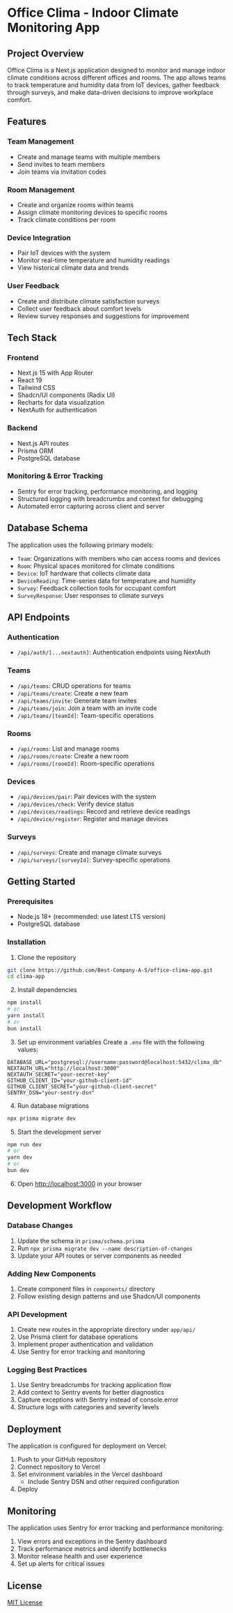 # Office Clima - Indoor Climate Monitoring App

## Project Overview

Office Clima is a Next.js application designed to monitor and manage indoor climate conditions across different offices and rooms. The app allows teams to track temperature and humidity data from IoT devices, gather feedback through surveys, and make data-driven decisions to improve workplace comfort.

## Features

### Team Management

- Create and manage teams with multiple members
- Send invites to team members
- Join teams via invitation codes

### Room Management

- Create and organize rooms within teams
- Assign climate monitoring devices to specific rooms
- Track climate conditions per room

### Device Integration

- Pair IoT devices with the system
- Monitor real-time temperature and humidity readings
- View historical climate data and trends

### User Feedback

- Create and distribute climate satisfaction surveys
- Collect user feedback about comfort levels
- Review survey responses and suggestions for improvement

## Tech Stack

### Frontend

- Next.js 15 with App Router
- React 19
- Tailwind CSS
- Shadcn/UI components (Radix UI)
- Recharts for data visualization
- NextAuth for authentication

### Backend

- Next.js API routes
- Prisma ORM
- PostgreSQL database

### Monitoring & Error Tracking

- Sentry for error tracking, performance monitoring, and logging
- Structured logging with breadcrumbs and context for debugging
- Automated error capturing across client and server

## Database Schema

The application uses the following primary models:

- `Team`: Organizations with members who can access rooms and devices
- `Room`: Physical spaces monitored for climate conditions
- `Device`: IoT hardware that collects climate data
- `DeviceReading`: Time-series data for temperature and humidity
- `Survey`: Feedback collection tools for occupant comfort
- `SurveyResponse`: User responses to climate surveys

## API Endpoints

### Authentication

- `/api/auth/[...nextauth]`: Authentication endpoints using NextAuth

### Teams

- `/api/teams`: CRUD operations for teams
- `/api/teams/create`: Create a new team
- `/api/teams/invite`: Generate team invites
- `/api/teams/join`: Join a team with an invite code
- `/api/teams/[teamId]`: Team-specific operations

### Rooms

- `/api/rooms`: List and manage rooms
- `/api/rooms/create`: Create a new room
- `/api/rooms/[roomId]`: Room-specific operations

### Devices

- `/api/devices/pair`: Pair devices with the system
- `/api/devices/check`: Verify device status
- `/api/devices/readings`: Record and retrieve device readings
- `/api/device/register`: Register and manage devices

### Surveys

- `/api/surveys`: Create and manage climate surveys
- `/api/surveys/[surveyId]`: Survey-specific operations

## Getting Started

### Prerequisites

- Node.js 18+ (recommended: use latest LTS version)
- PostgreSQL database

### Installation

1. Clone the repository

```bash
git clone https://github.com/Best-Company-A-S/office-clima-app.git
cd clima-app
```

2. Install dependencies

```bash
npm install
# or
yarn install
# or
bun install
```

3. Set up environment variables
   Create a `.env` file with the following values:

```
DATABASE_URL="postgresql://username:password@localhost:5432/clima_db"
NEXTAUTH_URL="http://localhost:3000"
NEXTAUTH_SECRET="your-secret-key"
GITHUB_CLIENT_ID="your-github-client-id"
GITHUB_CLIENT_SECRET="your-github-client-secret"
SENTRY_DSN="your-sentry-dsn"
```

4. Run database migrations

```bash
npx prisma migrate dev
```

5. Start the development server

```bash
npm run dev
# or
yarn dev
# or
bun dev
```

6. Open [http://localhost:3000](http://localhost:3000) in your browser

## Development Workflow

### Database Changes

1. Update the schema in `prisma/schema.prisma`
2. Run `npx prisma migrate dev --name description-of-changes`
3. Update your API routes or server components as needed

### Adding New Components

1. Create component files in `components/` directory
2. Follow existing design patterns and use Shadcn/UI components

### API Development

1. Create new routes in the appropriate directory under `app/api/`
2. Use Prisma client for database operations
3. Implement proper authentication and validation
4. Use Sentry for error tracking and monitoring

### Logging Best Practices

1. Use Sentry breadcrumbs for tracking application flow
2. Add context to Sentry events for better diagnostics
3. Capture exceptions with Sentry instead of console.error
4. Structure logs with categories and severity levels

## Deployment

The application is configured for deployment on Vercel:

1. Push to your GitHub repository
2. Connect repository to Vercel
3. Set environment variables in the Vercel dashboard
   - Include Sentry DSN and other required configuration
4. Deploy

## Monitoring

The application uses Sentry for error tracking and performance monitoring:

1. View errors and exceptions in the Sentry dashboard
2. Track performance metrics and identify bottlenecks
3. Monitor release health and user experience
4. Set up alerts for critical issues

## License

[MIT License](LICENSE)
